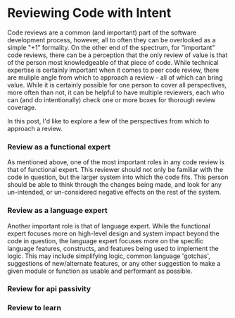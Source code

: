 # Reviewing Code with Intent

Code reviews are a common (and important) part of the software development process, however, all to often they can be overlooked as a simple "+1" formality.  On the other end of the spectrum, for "important" code reviews, there can be a perception that the only review of value is that of the person most knowledgeable of that piece of code.  While technical expertise is certainly important when it comes to peer code review, there are muliple angle from which to approach a review - all of which can bring value.  While it is certainly possible for one person to cover all perspectives, more often than not, it can be helpful to have multiple reviewers, each who can (and do intentionally) check one or more boxes for thorough review coverage.

In this post, I'd like to explore a few of the perspectives from which to approach a review.

### Review as a functional expert

As mentioned above, one of the most important roles in any code review is that of functional expert.  This reviewer should not only be familiar with the code in question, but the larger system into which the code fits.  This person should be able to think through the changes being made, and look for any un-intended, or un-considered negative effects on the rest of the system.

### Review as a language expert

Another important role is that of language expert.  While the functional expert focuses more on high-level design and system impact beyond the code in question, the language expert focuses more on the specific language features, constructs, and features being used to implement the logic.  This may include simplifying logic, common language 'gotchas', suggestions of new/alternate features, or any other suggestion to make a given module or function as usable and performant as possible.

### Review for api passivity

### Review to learn
